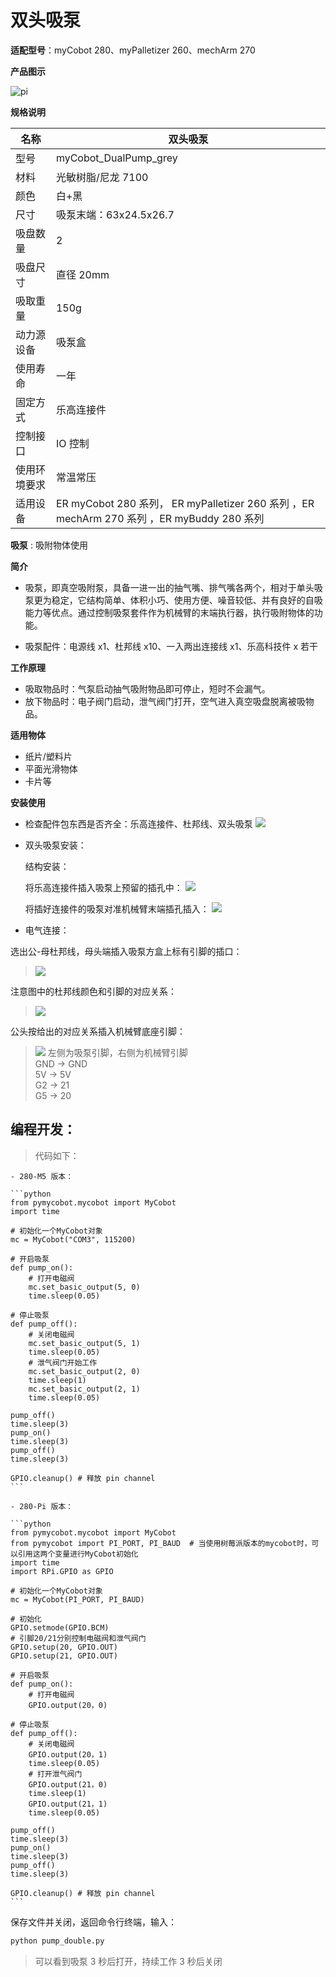 # 双头吸泵

**适配型号**：myCobot 280、myPalletizer 260、mechArm 270

**产品图示**

![pi](../../resources\4-SupportAndService\Accessories\pump/BP1.jpg)

**规格说明**

| 名称         | 双头吸泵                                                                                   |
| ------------ | ------------------------------------------------------------------------------------------ |
| 型号         | myCobot_DualPump_grey                                                                      |
| 材料         | 光敏树脂/尼龙 7100                                                                         |
| 颜色         | 白+黑                                                                                      |
| 尺寸         | 吸泵末端：63x24.5x26.7                                                                     |
| 吸盘数量     | 2                                                                                          |
| 吸盘尺寸     | 直径 20mm                                                                                  |
| 吸取重量     | 150g                                                                                       |
| 动力源设备   | 吸泵盒                                                                                     |
| 使用寿命     | 一年                                                                                       |
| 固定方式     | 乐高连接件                                                                                 |
| 控制接口     | IO 控制                                                                                    |
| 使用环境要求 | 常温常压                                                                                   |
| 适用设备     | ER myCobot 280 系列， ER myPalletizer 260 系列 ，ER mechArm 270 系列 ，ER myBuddy 280 系列 |

**吸泵** : 吸附物体使用

**简介**

- 吸泵，即真空吸附泵，具备一进一出的抽气嘴、排气嘴各两个，相对于单头吸泵更为稳定，它结构简单、体积小巧、使用方便、噪音较低、并有良好的自吸能力等优点。通过控制吸泵套件作为机械臂的末端执行器，执行吸附物体的功能。

- 吸泵配件：电源线 x1、杜邦线 x10、一入两出连接线 x1、乐高科技件 x 若干

**工作原理**

- 吸取物品时：气泵启动抽气吸附物品即可停止，短时不会漏气。
- 放下物品时：电子阀门启动，泄气阀门打开，空气进入真空吸盘脱离被吸物品。

**适用物体**

- 纸片/塑料片
- 平面光滑物体
- 卡片等



**安装使用**

- 检查配件包东西是否齐全：乐高连接件、杜邦线、双头吸泵
  ![](../../resources\4-SupportAndService\Accessories\pump/BP2.jpg)

- 双头吸泵安装：

  结构安装：

  将乐高连接件插入吸泵上预留的插孔中：
  ![](../../resources\4-SupportAndService\Accessories\pump/BP3.jpg)

  将插好连接件的吸泵对准机械臂末端插孔插入：
  ![](../../resources\4-SupportAndService\Accessories\pump/BP4.jpg)

- 电气连接：

选出公-母杜邦线，母头端插入吸泵方盒上标有引脚的插口：
> ![](../../resources\4-SupportAndService\Accessories\pump/BP5.jpg)

注意图中的杜邦线颜色和引脚的对应关系：

> ![](../../resources\4-SupportAndService\Accessories\pump/BP6.jpg)

公头按给出的对应关系插入机械臂底座引脚：
> ![](../../resources\4-SupportAndService\Accessories\pump/BP10.jpg)
 > 左侧为吸泵引脚，右侧为机械臂引脚  
 > GND -> GND  
 > 5V -> 5V  
 > G2 -> 21  
 > G5 -> 20

## 编程开发：

> 代码如下：

    - 280-M5 版本：
    
    ```python
    from pymycobot.mycobot import MyCobot
    import time
    
    # 初始化一个MyCobot对象
    mc = MyCobot("COM3", 115200)
    
    # 开启吸泵
    def pump_on():
        # 打开电磁阀
        mc.set_basic_output(5, 0)
        time.sleep(0.05)
    
    # 停止吸泵
    def pump_off():
        # 关闭电磁阀
        mc.set_basic_output(5, 1)
        time.sleep(0.05)
        # 泄气阀门开始工作
        mc.set_basic_output(2, 0)
        time.sleep(1)
        mc.set_basic_output(2, 1)
        time.sleep(0.05)
    
    pump_off()
    time.sleep(3)
    pump_on()
    time.sleep(3)
    pump_off()
    time.sleep(3)
    
    GPIO.cleanup() # 释放 pin channel
    ```
    
    - 280-Pi 版本：
    
    ```python
    from pymycobot.mycobot import MyCobot
    from pymycobot import PI_PORT, PI_BAUD  # 当使用树莓派版本的mycobot时，可以引用这两个变量进行MyCobot初始化
    import time
    import RPi.GPIO as GPIO
    
    # 初始化一个MyCobot对象
    mc = MyCobot(PI_PORT, PI_BAUD)
    
    # 初始化
    GPIO.setmode(GPIO.BCM)
    # 引脚20/21分别控制电磁阀和泄气阀门
    GPIO.setup(20, GPIO.OUT)
    GPIO.setup(21, GPIO.OUT)
    
    # 开启吸泵
    def pump_on():
        # 打开电磁阀
        GPIO.output(20，0)
    
    # 停止吸泵
    def pump_off():
        # 关闭电磁阀
        GPIO.output(20，1)
        time.sleep(0.05)
        # 打开泄气阀门
        GPIO.output(21，0)
        time.sleep(1)
        GPIO.output(21，1)
        time.sleep(0.05)
    
    pump_off()
    time.sleep(3)
    pump_on()
    time.sleep(3)
    pump_off()
    time.sleep(3)
    
    GPIO.cleanup() # 释放 pin channel
    ```

保存文件并关闭，返回命令行终端，输入：

```bash
python pump_double.py
```

> 可以看到吸泵 3 秒后打开，持续工作 3 秒后关闭
